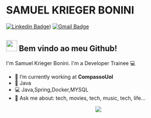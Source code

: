 # SAMUEL KRIEGER BONINI
[![Linkedin Badge](https://img.shields.io/badge/-Samuel%20Krieger-blue?style=flat-square&logo=Linkedin&logoColor=white&link=https://www.linkedin.com/in/samuel-krieger-bonini-80a169166/)](https://www.linkedin.com/in/samuel-krieger-bonini-80a169166/)) 
[![Gmail Badge](https://img.shields.io/badge/-samuel.kriegerb@gmail.com-c14438?style=flat-square&logo=Gmail&logoColor=white&link=mailto:samuel.kriegerb@gmail.com)](mailto:samuel.kriegerb@gmail.com)

## <img src="https://media.giphy.com/media/hvRJCLFzcasrR4ia7z/giphy.gif" width="30px"> Bem vindo ao meu Github!
I'm Samuel Krieger Bonini.
I'm a Developer Trainee :computer:

- :rocket:   I’m currently working at **CompassoUol**
- :purple_heart:   Java
- :computer:   Java,Spring,Docker,MYSQL
- 💬   Ask me about: tech, movies, tech, music, tech, life...

<p align="center"> <img src="https://github-readme-stats.vercel.app/api?username=samuelkrieger&show_icons=true%22%20alt=%22samuelkriegerbonini%22" /> </p>
